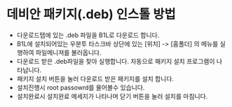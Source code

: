 # 데비안 패키지(.deb) 인스톨 방법 #

  * 다운로드탭에 있는 .deb 파일을 B1L로 다운로드 합니다.
  * B1L에 설치되어있는 우분투 타스크바 상단에 있는 [위치] -> [홈폴더] 의 메뉴를 실행하여 파일메니져를 불러옵니다.
  * 다운로드 받은 .deb파일을 찾아 실행합니다. 자동으로 패키지 설치 프로그램이 나타납니다.
  * 패키지 설치 버튼을 눌러 다운로드 받은 패키지를 설치 합니다.
  * 설치진행시 root passowrd를 물어볼수 있습니다.
  * 설치완료시 설치완료 메세지가 나타나며 닫기 버튼을 눌러 설치를 마침니다.